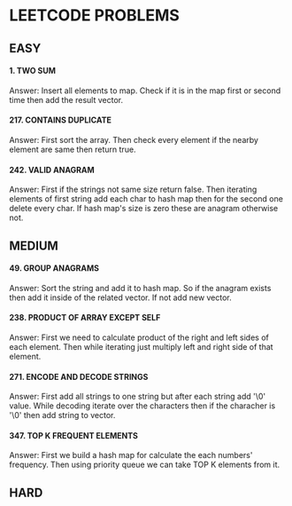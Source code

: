 # LEETCODE PROBLEMS

## EASY

#### 1. TWO SUM

Answer: Insert all elements to map. Check if it is in the map first or second time then add the result vector.

#### 217. CONTAINS DUPLICATE

Answer: First sort the array. Then check every element if the nearby element are same then return true.

#### 242. VALID ANAGRAM

Answer: First if the strings not same size return false. Then iterating elements of first string add each char to hash map then for the second one delete every char. If hash map's size is zero these are anagram otherwise not.

## MEDIUM

#### 49. GROUP ANAGRAMS

Answer: Sort the string and add it to hash map. So if the anagram exists then add it inside of the related vector. If not add new vector.

#### 238. PRODUCT OF ARRAY EXCEPT SELF

Answer: First we need to calculate product of the right and left sides of each element. Then while iterating just multiply left and right side of that element.

#### 271. ENCODE AND DECODE STRINGS

Answer: First add all strings to one string but after each string add '\0' value. While decoding iterate over the characters then if the characher is '\0' then add string to vector.

#### 347. TOP K FREQUENT ELEMENTS

Answer: First we build a hash map for calculate the each numbers' frequency. Then using priority queue we can take TOP K elements from it.

## HARD